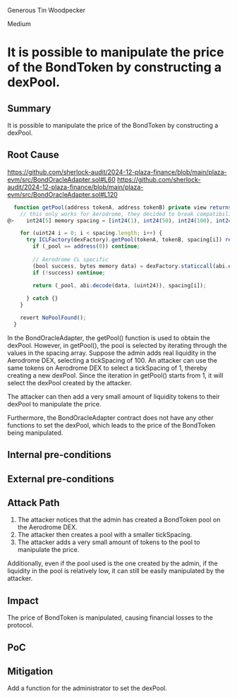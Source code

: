 Generous Tin Woodpecker

Medium

# It is possible to manipulate the price of the BondToken by constructing a dexPool.


## Summary
It is possible to manipulate the price of the BondToken by constructing a dexPool.


## Root Cause
https://github.com/sherlock-audit/2024-12-plaza-finance/blob/main/plaza-evm/src/BondOracleAdapter.sol#L60
https://github.com/sherlock-audit/2024-12-plaza-finance/blob/main/plaza-evm/src/BondOracleAdapter.sol#L120
```javascript
  function getPool(address tokenA, address tokenB) private view returns (address, uint24, int24) {
    // this only works for Aerodrome, they decided to break compatibility with getPool mapping
@>    int24[5] memory spacing = [int24(1), int24(50), int24(100), int24(200), int24(2000)];

    for (uint24 i = 0; i < spacing.length; i++) {
      try ICLFactory(dexFactory).getPool(tokenA, tokenB, spacing[i]) returns (address _pool) {
        if (_pool == address(0)) continue;
        
        // Aerodrome CL specific
        (bool success, bytes memory data) = dexFactory.staticcall(abi.encodeWithSignature("tickSpacingToFee(int24)", spacing[i]));
        if (!success) continue;
        
        return (_pool, abi.decode(data, (uint24)), spacing[i]);

      } catch {}
    }

    revert NoPoolFound();
  }
```


In the BondOracleAdapter, the getPool() function is used to obtain the dexPool. However, in getPool(), the pool is selected by iterating through the values in the spacing array. Suppose the admin adds real liquidity in the Aerodrome DEX, selecting a tickSpacing of 100. An attacker can use the same tokens on Aerodrome DEX to select a tickSpacing of 1, thereby creating a new dexPool. Since the iteration in getPool() starts from 1, it will select the dexPool created by the attacker.

The attacker can then add a very small amount of liquidity tokens to their dexPool to manipulate the price.

Furthermore, the BondOracleAdapter contract does not have any other functions to set the dexPool, which leads to the price of the BondToken being manipulated.
## Internal pre-conditions


## External pre-conditions


## Attack Path
1.	The attacker notices that the admin has created a BondToken pool on the Aerodrome DEX.
2.	The attacker then creates a pool with a smaller tickSpacing.
3.	The attacker adds a very small amount of tokens to the pool to manipulate the price.

Additionally, even if the pool used is the one created by the admin, if the liquidity in the pool is relatively low, it can still be easily manipulated by the attacker.

## Impact
The price of BondToken is manipulated, causing financial losses to the protocol.

## PoC

## Mitigation
Add a function for the administrator to set the dexPool.